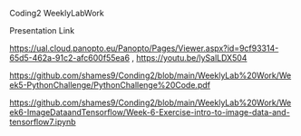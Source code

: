Coding2 WeeklyLabWork

Presentation Link

https://ual.cloud.panopto.eu/Panopto/Pages/Viewer.aspx?id=9cf93314-65d5-462a-91c2-afc600f55ea6 , https://youtu.be/lySalLDX504



https://github.com/shames9/Conding2/blob/main/WeeklyLab%20Work/Week5-PythonChallenge/PythonChallenge%20Code.pdf

https://github.com/shames9/Conding2/blob/main/WeeklyLab%20Work/Week6-ImageDataandTensorflow/Week-6-Exercise-intro-to-image-data-and-tensorflow7.ipynb

